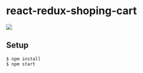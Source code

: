 # react-redux-shoping-cart
<img src="http://cdn-ak.f.st-hatena.com/images/fotolife/t/tyoshikawa1106/20160520/20160520132324.png" />

## Setup
```
$ npm install
$ npm start
```
